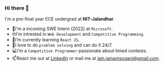 ### Hi there 👋
I'm a pre-final year ECE undergrad at __NIT-Jalandhar__.

- 💼I'm a incoming SWE Intern (2022) at ```Microsoft```.
- 🤓I'm intrested in ```Web Development``` and ```Competitive Programming```.
- 🌱I’m currently learning ```React JS```.
- 💭I love to do ```problem solving``` and can do it 24/7.
- 💻I'm a ```Competitive Programmer``` passionate about timed contests.
- 📫React me out at [LinkedIn](https://www.linkedin.com/in/jainamsogani/) or mail me at [jain.jainamsogani@gmail.com](mailto:jain.jainamsogani@gmail.com).

<!--
Here are some ideas to get you started:

- 🔭 I’m currently working on ...
- 👯 I’m looking to collaborate on ...
- 🤔 I’m looking for help with ...
- 💬 Ask me about ...
-  How to reach me: ...
- 😄 Pronouns: ...
- ⚡ Fun fact: ...
-->
